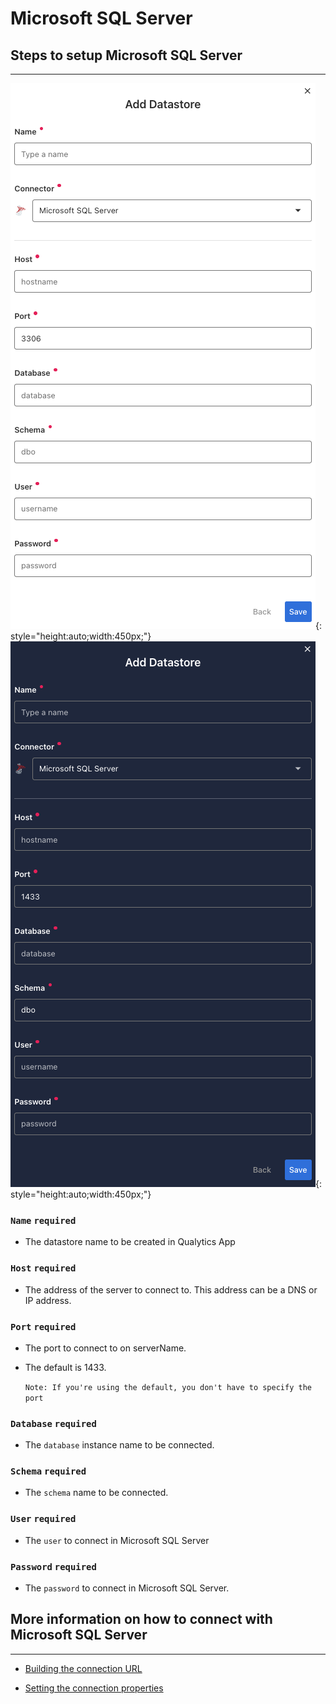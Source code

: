 # Microsoft SQL Server

## Steps to setup Microsoft SQL Server 

---

![Screenshot](../assets/datastores/microsoft-sql-server/create-datastore-light.png#only-light){: style="height:auto;width:450px;"}
![Screenshot](../assets/datastores/microsoft-sql-server/create-datastore-dark.png#only-dark){: style="height:auto;width:450px;"}

### `Name` <spam id='required'>`required`</spam>

* The datastore name  to be created in Qualytics App

### `Host` <spam id='required'>`required`</spam>

* The address of the server to connect to. This address can be a DNS or IP address.
### `Port` <spam id='required'>`required`</spam>

* The port to connect to on serverName. 
* The default is 1433. 

    `Note: If you're using the default, you don't have to specify the port`

### `Database` <spam id='required'>`required`</spam>

* The `database` instance name to be connected.

### `Schema` <spam id='required'>`required`</spam>

* The `schema` name to be connected.

### `User` <spam id='required'>`required`</spam>

* The `user` to connect in Microsoft SQL Server
### `Password` <spam id='required'>`required`</spam>


* The `password` to connect in Microsoft SQL Server.

## More information on how to connect with Microsoft SQL Server

---

* [Building the connection URL](https://learn.microsoft.com/en-us/sql/connect/jdbc/building-the-connection-url?view=sql-server-ver16)

* [Setting the connection properties](https://learn.microsoft.com/en-us/sql/connect/jdbc/setting-the-connection-properties?view=sql-server-ver16)